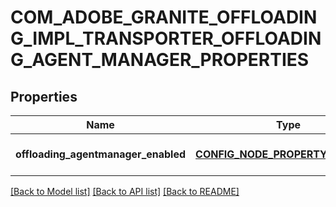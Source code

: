 # COM_ADOBE_GRANITE_OFFLOADING_IMPL_TRANSPORTER_OFFLOADING_AGENT_MANAGER_PROPERTIES

## Properties
Name | Type | Description | Notes
------------ | ------------- | ------------- | -------------
**offloading_agentmanager_enabled** | [**CONFIG_NODE_PROPERTY_BOOLEAN**](configNodePropertyBoolean.md) |  | [optional] [default to null]

[[Back to Model list]](../README.md#documentation-for-models) [[Back to API list]](../README.md#documentation-for-api-endpoints) [[Back to README]](../README.md)


